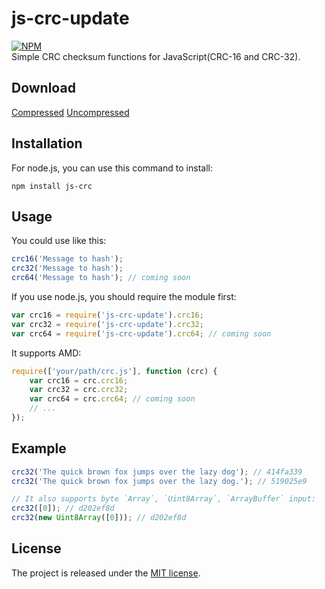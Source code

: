 # js-crc-update
[![NPM](https://nodei.co/npm/js-crc-update.png?stars&downloads)](https://nodei.co/npm/js-crc-update/)  
Simple CRC checksum functions for JavaScript(CRC-16 and CRC-32).

## Download
[Compressed](https://github.com/Shyzuuu/js-crc-update/raw/main/crc.min.js)
[Uncompressed](https://github.com/Shyzuuu/js-crc-update/raw/main/crc.js)

## Installation
For node.js, you can use this command to install:

    npm install js-crc

## Usage
You could use like this:
```JavaScript
crc16('Message to hash');
crc32('Message to hash');
crc64('Message to hash'); // coming soon
```
If you use node.js, you should require the module first:
```JavaScript
var crc16 = require('js-crc-update').crc16;
var crc32 = require('js-crc-update').crc32;
var crc64 = require('js-crc-update').crc64; // coming soon
```
It supports AMD:
```JavaScript
require(['your/path/crc.js'], function (crc) {
    var crc16 = crc.crc16;
    var crc32 = crc.crc32;
    var crc64 = crc.crc64; // coming soon
    // ...
});
```
## Example
```JavaScript
crc32('The quick brown fox jumps over the lazy dog'); // 414fa339
crc32('The quick brown fox jumps over the lazy dog.'); // 519025e9

// It also supports byte `Array`, `Uint8Array`, `ArrayBuffer` input:
crc32([0]); // d202ef8d
crc32(new Uint8Array([0])); // d202ef8d
```

## License
The project is released under the [MIT license](http://www.opensource.org/licenses/MIT).
